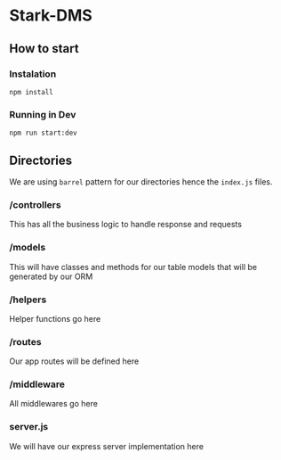 # Stark-DMS


## How to start

### Instalation
```
npm install
```

### Running in Dev
```
npm run start:dev
```


## Directories

We are using `barrel` pattern for our directories hence the `index.js` files.

### /controllers

This has all the business logic to handle response and requests


### /models

This will have classes and methods for our table models that will be generated by our ORM


### /helpers

Helper functions go here


### /routes

Our app routes will be defined here


### /middleware

All middlewares go here


### server.js

We will have our express server implementation here

